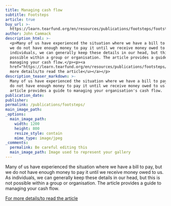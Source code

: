 ```yaml
---
title: Managing cash flow
subtitle: Footsteps
article: true
buy_url: >-
  https://learn.tearfund.org/en/resources/publications/footsteps/footsteps_51-60/footsteps_57/managing_cash_flow/
author: John Cammack
description_html: >-
  <p>Many of us have experienced the situation where we have a bill to pay, but
  we do not have enough money to pay it until we receive money owed to us. As
  individuals, we can generally keep these details in our head, but this is not
  possible within a group or organisation. The article provides a guide to
  managing your cash flow.</p><p><a
  href="https://learn.tearfund.org/en/resources/publications/footsteps/footsteps_51-60/footsteps_57/managing_cash_flow/"><u>For
  more details/to read the article</u></a></p>
description_teaser_markdown: >-
  Many of us have experienced the situation where we have a bill to pay, but we
  do not have enough money to pay it until we receive money owed to us. The
  article provides a guide to managing your organisation's cash flow.
publication_date:
publisher:
permalink: /publications/footsteps/
main_image_path:
_options:
  main_image_path:
    width: 1200
    height: 800
    resize_style: contain
    mime_type: image/jpeg
_comments:
  permalink: Be careful editing this
  main_image_path: Image used to represent your gallery
---
```


Many of us have experienced the situation where we have a bill to pay, but we do not have enough money to pay it until we receive money owed to us. As individuals, we can generally keep these details in our head, but this is not possible within a group or organisation. The article provides a guide to managing your cash flow.

[For more details/to read the article](https://learn.tearfund.org/en/resources/publications/footsteps/footsteps_51-60/footsteps_57/managing_cash_flow/)